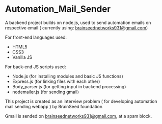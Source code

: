 # Automation_Mail_Sender
A backend project builds on node.js, used to send automation emails on respective email ( currently using: brainseednetworks931@gmail.com)

For front-end languages used:
- HTML5
- CSS3
- Vanilla JS

For back-end JS scripts used:
- Node.js (for installing modules and basic JS functions)
- Express.js (for linking files with each other)
- Body_parser.js (for getting input in backend processing)
- nodemailer.js (for sending gmail)

This project is created as an interview problem ( for developing automation mail sending webapp ) by BrainSeed foundation.

Gmail is sended on brainseednetworks931@gmail.com, at a spam block.
